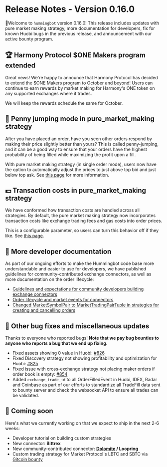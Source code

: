 # Release Notes - Version 0.16.0

🚀Welcome to `hummingbot` version 0.16.0! This release includes updates with pure market making strategy, more documentation for developers, fix for known Huobi bugs in the previous release, and announcement with our active bounty program.

## 🏆 Harmony Protocol \$ONE Makers program extended

Great news! We're happy to announce that Harmony Protocol has decided to extend the \$ONE Makers program to October and beyond! Users can continue to earn rewards by market making for Harmony's ONE token on any supported exchanges where it trades.

We will keep the rewards schedule the same for October.

## 🏃 Penny jumping mode in **pure_market_making** strategy

After you have placed an order, have you seen other orders respond by making their price slightly better than yours? This is called penny-jumping, and it can be a good way to ensure that your orders have the highest probability of being filled while maximizing the profit upon a fill.

With pure market making strategy (in single order mode), users now have the option to automatically adjust the prices to just above top bid and just below top ask. See [this page](https://docs.hummingbot.io/strategies/advanced-mm/order-optimization/) for more information.

## 💵 Transaction costs in **pure_market_making** strategy

We have conformed how transaction costs are handled across all strategies. By default, the pure market making strategy now incorporates transaction costs like exchange trading fees and gas costs into order prices.

This is a configurable parameter, so users can turn this behavior off if they like. See [this page](https://docs.hummingbot.io/strategies/advanced-mm/add-transaction-costs/).

## 📝 More developer documentation

As part of our ongoing efforts to make the Hummingbot code base more understandable and easier to use for developers, we have published guidelines for community-contributed exchange connectors, as well as more documentation on the order lifecycle:

- [Guidelines and expectations for community developers building exchange connectors](https://docs.hummingbot.io/developers/connectors/order-lifecycle/)
- [Order lifecycle and market events for connectors](https://docs.hummingbot.io/developers/strategies/#creating-and-cancelling-orders)
- [Changed MarketSymbolPair to MarketTradingPairTuple in strategies for creating and cancelling orders](https://docs.hummingbot.io/developers/strategies/#creating-and-cancelling-orders)

## 🐞 Other bug fixes and miscellaneous updates

Thanks to everyone who reported bugs! **Note that we pay bug bounties to anyone who reports a bug that we end up fixing.**

- Fixed assets showing 0 value in Huobi: [#826](https://github.com/CoinAlpha/hummingbot/issues/826)
- Fixed Discovery strategy not showing profitability and optimization for Huobi: [#825](https://github.com/CoinAlpha/hummingbot/issues/825)
- Fixed issue with cross-exchange strategy not placing maker orders if order book is empty: [#854](https://github.com/CoinAlpha/hummingbot/issues/854)
- Added `exchange_trade_id` to all OrderFilledEvent in Huobi, IDEX, Radar and Coinbase as part of our efforts to standardize all TradeFill data sent to bounty server and check the websocket API to ensure all trades can be validated.

## 🚀 Coming soon

Here's what we currently working on that we expect to ship in the next 2-6 weeks:

- Developer tutorial on building custom strategies
- New connector: **Bittrex**
- New community-contributed connector: **[Dolomite](https://dolomite.io/) / Loopring**
- Custom trading strategy for Market Protocol's LBTC and SBTC via [Gitcoin bounty](https://gitcoin.co/issue/MARKETProtocol/MARKETProtocol/230/3417)

